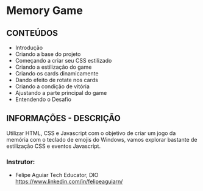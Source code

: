 # Memory Game

## CONTEÚDOS
- Introdução
- Criando a base do projeto
- Começando a criar seu CSS estilizado
- Criando a estilização do game
- Criando os cards dinamicamente
- Dando efeito de rotate nos cards
- Criando a condição de vitória
- Ajustando a parte principal do game
- Entendendo o Desafio

## INFORMAÇÕES - DESCRIÇÃO
Utilizar HTML, CSS e Javascript com o objetivo de criar um jogo da memória com o teclado de emojis do Windows, vamos explorar bastante de estilização CSS e eventos Javascript.

### Instrutor:
- Felipe Aguiar
Tech Educator, DIO
https://www.linkedin.com/in/felipeaguiarn/

